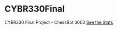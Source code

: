 # CYBR330Final
CYBR330 Final Project - ChessBot 3000
[See the Stats](https://kingallice.github.io/CYBR330Final/)

